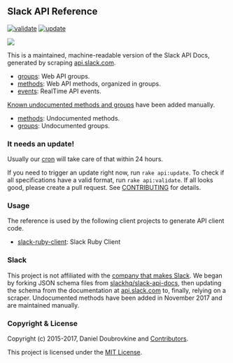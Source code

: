 Slack API Reference
-------------------

[![validate](https://github.com/slack-ruby/slack-api-ref/actions/workflows/validate.yml/badge.svg)](https://github.com/slack-ruby/slack-api-ref/actions/workflows/validate.yml)
[![update](https://github.com/slack-ruby/slack-api-ref/actions/workflows/update.yml/badge.svg)](https://github.com/slack-ruby/slack-api-ref/actions/workflows/update.yml)

![](slack.png)

This is a maintained, machine-readable version of the Slack API Docs, generated by scraping [api.slack.com](https://api.slack.com).

* [groups](groups): Web API groups.
* [methods](methods): Web API methods, organized in groups.
* [events](events): RealTime API events.

[Known undocumented methods and groups](https://github.com/ErikKalkoken/slackApiDoc) have been added manually.

* [methods](methods/undocumented): Undocumented methods.
* [groups](groups/undocumented): Undocumented groups.

### It needs an update!

Usually our [cron](CRON.md) will take care of that within 24 hours.

If you need to trigger an update right now, run `rake api:update`. To check if all specifications have a valid format, run `rake api:validate`. If all looks good, please create a pull request. See [CONTRIBUTING](CONTRIBUTING.md) for details.

### Usage

The reference is used by the following client projects to generate API client code.

* [slack-ruby-client](https://github.com/dblock/slack-ruby-client): Slack Ruby Client

### Slack

This project is not affiliated with the [company that makes Slack](https://slack.com). We began by forking JSON schema files from [slackhq/slack-api-docs](https://github.com/slackhq/slack-api-docs), then updating the schema from the documentation at [api.slack.com](https://api.slack.com) to, finally, relying on a scraper. Undocumented methods have been added in November 2017 and are maintained manually.

### Copyright & License

Copyright (c) 2015-2017, Daniel Doubrovkine and [Contributors](CHANGELOG.md).

This project is licensed under the [MIT License](LICENSE.md).
